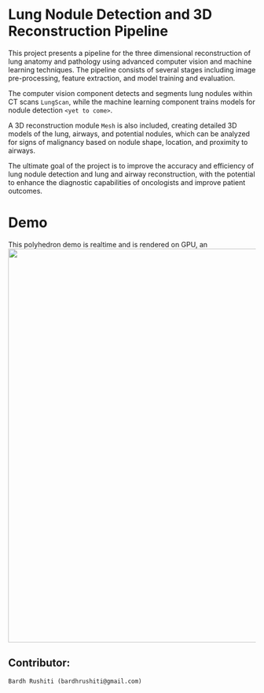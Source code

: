 # Lung Nodule Detection and 3D Reconstruction Pipeline

This project presents a pipeline for the three dimensional reconstruction of lung anatomy and pathology using advanced computer vision and machine learning techniques. The pipeline consists of several stages including image pre-processing, feature extraction, and model training and evaluation. 

The computer vision component detects and segments lung nodules within CT scans `LungScan`, while the machine learning component trains models for nodule detection `<yet to come>`. 

A 3D reconstruction module `Mesh` is also included, creating detailed 3D models of the lung, airways, and potential nodules, which can be analyzed for signs of malignancy based on nodule shape, location, and proximity to airways.

The ultimate goal of the project is to improve the accuracy and efficiency of lung nodule detection and lung and airway reconstruction, with the potential to enhance the diagnostic capabilities of oncologists and improve patient outcomes.

# Demo

This polyhedron demo is realtime and is rendered on GPU, an
<img src="./project/figs/currentWork.gif" width="800"> 

## Contributor:
    Bardh Rushiti (bardhrushiti@gmail.com)
